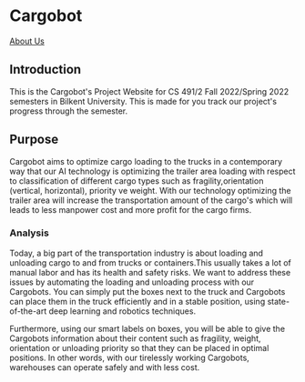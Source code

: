 # Cargobot

<a href="https://cargobot-project.github.io/Cargobot/AboutUs">About Us</a>

## Introduction 
This is the Cargobot's Project Website for CS 491/2 Fall 2022/Spring 2022 semesters in Bilkent University. This is made for you track our project's progress through the semester.

## Purpose 
Cargobot aims to optimize cargo loading to the trucks in a contemporary way that our AI technology is optimizing the trailer area loading with respect to classification of different cargo types such as fragility,orientation (vertical, horizontal), priority ve weight. With our technology optimizing the trailer area will increase the transportation amount of the cargo's which will leads to less manpower cost and more profit for the cargo firms.

### Analysis

Today, a big part of the transportation industry is about loading and unloading cargo to and from trucks or containers.This usually takes a lot of manual labor and has its health and safety risks. We want to address these issues by automating the loading and unloading process with our Cargobots. You can simply put the boxes next to the truck and Cargobots can place them in the truck efficiently and in a stable position, using state-of-the-art deep learning and robotics techniques.

Furthermore, using our smart labels on boxes, you will be able to give the Cargobots information about their content such as fragility, weight, orientation or unloading priority so that they can be placed in optimal positions. In other words, with our tirelessly working Cargobots, warehouses can operate safely and with less cost.
